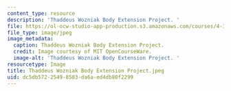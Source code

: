 ```yaml
---
content_type: resource
description: 'Thaddeus Wozniak Body Extension Project. '
file: https://ol-ocw-studio-app-production.s3.amazonaws.com/courses/4-301-introduction-to-the-visual-arts-spring-2007/dc5db57225498503da6aed4db80f2299_ThaddeusWozniakBodyExtensionProject.jpeg
file_type: image/jpeg
image_metadata:
  caption: Thaddeus Wozniak Body Extension Project.
  credit: Image courtesy of MIT OpenCourseWare.
  image-alt: 'Thaddeus Wozniak Body Extension Project. '
resourcetype: Image
title: Thaddeus Wozniak Body Extension Project.jpeg
uid: dc5db572-2549-8503-da6a-ed4db80f2299
---
```

